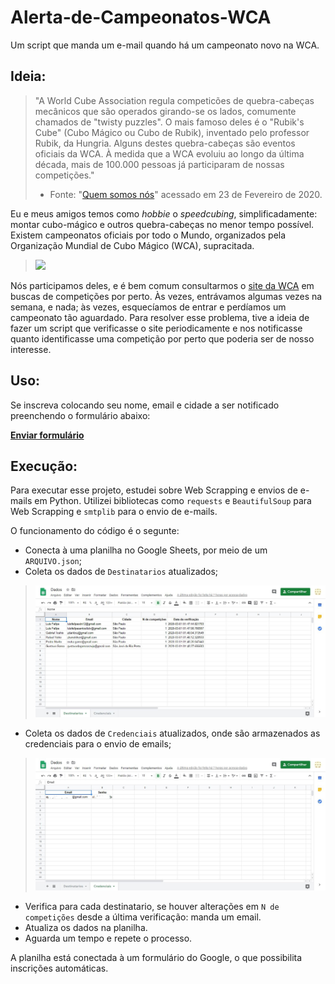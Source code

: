 # Alerta-de-Campeonatos-WCA
Um script que manda um e-mail quando há um campeonato novo na WCA.

## Ideia:
>"A World Cube Association regula competicões de quebra-cabeças mecânicos que são operados girando-se os lados, comumente chamados de "twisty puzzles". O mais famoso deles é o "Rubik's Cube" (Cubo Mágico ou Cubo de Rubik), inventado pelo professor Rubik, da Hungria. Alguns destes quebra-cabeças são eventos oficiais da WCA.
À medida que a WCA evoluiu ao longo da última década, mais de 100.000 pessoas já participaram de nossas competições."
>- Fonte: "[Quem somos nós](https://www.worldcubeassociation.org/about)"  acessado em 23 de Fevereiro de 2020.

Eu e meus amigos temos como *hobbie* o *speedcubing*, simplificadamente: montar cubo-mágico e outros quebra-cabeças no menor tempo possível.  
Existem campeonatos oficiais por todo o Mundo, organizados pela Organização Mundial de Cubo Mágico (WCA), supracitada.
><img src="https://www.cps.sp.gov.br/wp-content/uploads/sites/1/2019/08/Etec-Jacare%C3%AD-4%C2%BA-campeonato-mundial-do-cubo.jpg" width="600">

Nós participamos deles, e é bem comum consultarmos o [site da WCA](https://www.worldcubeassociation.org/competitions) em buscas de competições por perto. Às vezes, entrávamos algumas vezes na semana, e nada; às vezes, esquecíamos de entrar e perdíamos um campeonato tão aguardado. 
Para resolver esse problema, tive a ideia de fazer um script que verificasse o site periodicamente e nos notificasse quanto identificasse uma competição por perto que poderia ser de nosso interesse.  

## Uso:

Se inscreva colocando seu nome, email e cidade a ser notificado preenchendo o formulário abaixo:

[**Enviar formulário**](https://forms.gle/K6vW3YVAYp4d6nb97)

## Execução:
Para executar esse projeto, estudei sobre Web Scrapping e envios de e-mails em Python. Utilizei bibliotecas como `requests` e `BeautifulSoup` para Web Scrapping e `smtplib` para o envio de e-mails.

O funcionamento do código é o segunte:

- Conecta à uma planilha no Google Sheets, por meio de um `ARQUIVO.json`;
- Coleta os dados de `Destinatarios` atualizados;
><img src="https://raw.githubusercontent.com/luisfelipesdn12-email/Alerta-de-Campeonatos-WCA/master/demo_images/Sheet%20Dests%20Print.JPG" width="700">
- Coleta os dados de `Credenciais` atualizados, onde são armazenados as credenciais para o envio de emails;
><img src="https://raw.githubusercontent.com/luisfelipesdn12-email/Alerta-de-Campeonatos-WCA/master/demo_images/Sheet%20Creds%20Print.JPG" width="700">
- Verifica para cada destinatario, se houver alterações em `N de competições` desde a última verificação: manda um email.
- Atualiza os dados na planilha.
- Aguarda um tempo e repete o processo.

A planilha está conectada à um formulário do Google, o que possibilita inscrições automáticas.

